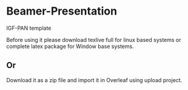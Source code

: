 # Beamer-Presentation
IGF-PAN template

Before using it please download texlive full for linux based systems or complete latex package for Window base systems. 

## Or 

Download it as a zip file and import it in Overleaf using upload project.
